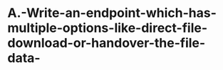 # A.-Write-an-endpoint-which-has-multiple-options-like-direct-file-download-or-handover-the-file-data-